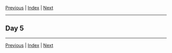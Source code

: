 [Previous](day4.md) | [Index](index.md) | [Next](day6.md)

---

## Day 5

---

[Previous](day4.md) | [Index](index.md) | [Next](day6.md)
